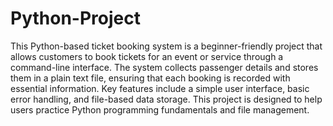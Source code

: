 # Python-Project
This Python-based ticket booking system is a beginner-friendly project that allows customers to book tickets for an event or service through a command-line interface. The system collects passenger details and stores them in a plain text file, ensuring that each booking is recorded with essential information. Key features include a simple user interface, basic error handling, and file-based data storage. This project is designed to help users practice Python programming fundamentals and file management.
